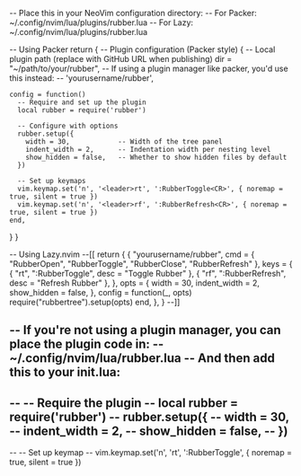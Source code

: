 -- Place this in your NeoVim configuration directory: -- For Packer:
~/.config/nvim/lua/plugins/rubber.lua -- For Lazy:
~/.config/nvim/lua/plugins/rubber.lua

-- Using Packer return { -- Plugin configuration (Packer style) { -- Local
plugin path (replace with GitHub URL when publishing) dir =
"~/path/to/your/rubber", -- If using a plugin manager like packer, you'd use
this instead: -- 'yourusername/rubber',

    config = function()
      -- Require and set up the plugin
      local rubber = require('rubber')

      -- Configure with options
      rubber.setup({
        width = 30,            -- Width of the tree panel
        indent_width = 2,      -- Indentation width per nesting level
        show_hidden = false,   -- Whether to show hidden files by default
      })

      -- Set up keymaps
      vim.keymap.set('n', '<leader>rt', ':RubberToggle<CR>', { noremap = true, silent = true })
      vim.keymap.set('n', '<leader>rf', ':RubberRefresh<CR>', { noremap = true, silent = true })
    end,

} }

-- Using Lazy.nvim --[[ return { { "yourusername/rubber", cmd = { "RubberOpen",
"RubberToggle", "RubberClose", "RubberRefresh" }, keys = { { "<leader>rt",
":RubberToggle<CR>", desc = "Toggle Rubber" }, { "<leader>rf",
":RubberRefresh<CR>", desc = "Refresh Rubber" }, }, opts = { width = 30,
indent_width = 2, show_hidden = false, }, config = function(_, opts)
require("rubbertree").setup(opts) end, }, } --]]

## -- If you're not using a plugin manager, you can place the plugin code in: -- ~/.config/nvim/lua/rubber.lua -- And then add this to your init.lua:

## -- -- Require the plugin -- local rubber = require('rubber') -- rubber.setup({ -- width = 30, -- indent_width = 2, -- show_hidden = false, -- })

-- -- Set up keymap -- vim.keymap.set('n', '<leader>rt', ':RubberToggle<CR>', {
noremap = true, silent = true })
